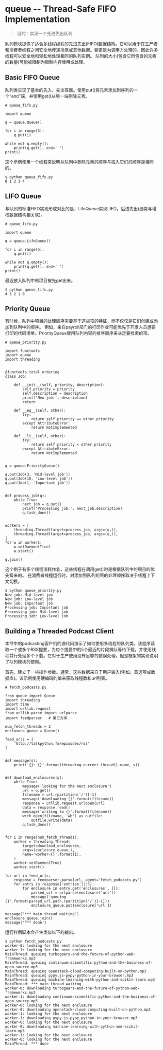 # queue -- Thread-Safe FIFO Implementation
> 目的：实现一个先进先出队列

队列模块提供了适合多线程编程的先进先出(FIFO)数据结构。它可以用于在生产者和消费者线程之间安全地传递消息或其他数据。锁定是为调用方处理的，因此许多线程可以安全地和轻松地处理相同的队列实例。
队列的大小(包含它所包含的元素的数量)可能被限制为限制内存使用或处理。
## Basic FIFO Queue
队列类实现了基本的先入、先出容器。使用put()将元素添加到序列的一个“end”端，并使用get()从另一端删除元素。
<pre><code># queue_fifo.py

import queue

q = queue.Queue()

for i in range(5):
    q.put(i)

while not q.empty():
    print(q.get(), end=' ')
print()</pre></code>
这个示例使用一个线程来说明从队列中删除元素的顺序与插入它们的顺序是相同的。
<pre><code>$ python queue_fifo.py
0 1 2 3 4 </pre></code>
## LIFO Queue
与队列的标准FIFO实现形成对比的是，LifoQueue实现LIFO，后进先出(通常与堆栈数据结构相关联)。
<pre><code># queue_lifo.py

import queue

q = queue.LifoQueue()

for i in range(5):
    q.put(i)

while not q.empty():
    print(q.get(), end=' ')
print()</pre></code>
最近放入队列中的项目被先get出来。
<pre><code>$ python queue_lifo.py
4 3 2 1 0 </pre></code>
## Priority Queue
有时候，队列中项目的处理顺序需要基于这些项的特征，而不仅仅是它们创建或添加到队列中的顺序。
例如，来自payroll部门的打印作业可能优先于开发人员想要打印的代码清单。PriorityQueue使用队列内容的排序顺序来决定要检索的项。
<pre><code># queue_priority.py

import functools
import queue
import threading


@functools.total_ordering
class Job:

    def __init__(self, priority, description):
        self.priority = priority
        self.description = description
        print('New job:', description)
        return

    def __eq__(self, other):
        try:
            return self.priority == other.priority
        except AttributeError:
            return NotImplemented

    def __lt__(self, other):
        try:
            return self.priority < other.priority
        except AttributeError:
            return NotImplemented


q = queue.PriorityQueue()

q.put(Job(3, 'Mid-level job'))
q.put(Job(10, 'Low-level job'))
q.put(Job(1, 'Important job'))


def process_job(q):
    while True:
        next_job = q.get()
        print('Processing job:', next_job.description)
        q.task_done()


workers = [
    threading.Thread(target=process_job, args=(q,)),
    threading.Thread(target=process_job, args=(q,)),
]
for w in workers:
    w.setDaemon(True)
    w.start()

q.join()</pre></code>
这个例子有多个线程消耗作业，这些线程在调用get()时是根据队列中的项目的优先级来的。
在消费者线程运行时，对添加到队列的项的处理顺序取决于线程上下文切换。
<pre><code>$ python queue_priority.py
New job: Mid-level job
New job: Low-level job
New job: Important job
Processing job: Important job
Processing job: Mid-level job
Processing job: Low-level job</pre></code>
## Building a Threaded Podcast Client
本节中的podcasting客户机的源代码演示了如何使用多线程的队列类。该程序读取一个或多个RSS提要，为每个提要中的5个最近的片段排队等待下载，并使用线程并行处理多个下载。它对于生产使用没有足够的错误处理，但是框架的实现说明了队列模块的使用。

首先，建立了一些操作参数。通常，这些数据来自于用户输入(例如，首选项或数据库)。该示例使用硬编码的值来获取线程数和url列表。
<pre><code># fetch_podcasts.py

from queue import Queue
import threading
import time
import urllib.request
from urllib.parse import urlparse
import feedparser   # 第三方库

num_fetch_threads = 2
enclosure_queue = Queue()

feed_urls = [
    'http://talkpython.fm/episodes/rss'
]


def message(s):
    print('{}: {}'.format(threading.current_thread().name, s))


def download_enclosures(q):
    while True:
        message('looking for the next enclosure')
        url = q.get()
        filename = url.rpartition('/')[-1]
        message('downloading {}'.format(filename))
        response = urllib.request.urlopen(url)
        data = response.read()
        message('writing to {}'.format(filename))
        with open(filename, 'wb') as outfile:
            outfile.write(data)
        q.task_done()


for i in range(num_fetch_threads):
    worker = threading.Thread(
        target=download_enclosures,
        args=(enclosure_queue,),
        name='worker-{}'.format(i),
    )
    worker.setDaemon(True)
    worker.start()

for url in feed_urls:
    response = feedparser.parse(url, agent='fetch_podcasts.py')
    for entry in response['entries'][:5]:
        for enclosure in entry.get('enclosures', []):
            parsed_url = urlparse(enclosure['url'])
            message('queuing {}'.format(parsed_url.path.rpartition('/')[-1]))
            enclosure_queue.put(enclosure['url'])

message('*** main thread waiting')
enclosure_queue.join()
message('*** done')</pre></code>
运行样例脚本会产生类似以下的输出。
<pre><code>$ python fetch_podcasts.py
worker-0: looking for the next enclosure
worker-1: looking for the next enclosure
MainThread: queuing turbogears-and-the-future-of-python-web-frameworks.mp3
MainThread: queuing continuum-scientific-python-and-the-business-of-open-source.mp3
MainThread: queuing openstack-cloud-computing-built-on-python.mp3
MainThread: queuing pypy.js-pypy-python-in-your-browser.mp3
MainThread: queuing machine-learning-with-python-and-scikit-learn.mp3
MainThread: *** main thread waiting
worker-0: downloading turbogears-and-the-future-of-python-web-frameworks.mp3
worker-1: downloading continuum-scientific-python-and-the-business-of-open-source.mp3
worker-0: looking for the next enclosure
worker-0: downloading openstack-cloud-computing-built-on-python.mp3
worker-1: looking for the next enclosure
worker-1: downloading pypy.js-pypy-python-in-your-browser.mp3
worker-0: looking for the next enclosure
worker-0: downloading machine-learning-with-python-and-scikit-learn.mp3
worker-1: looking for the next enclosure
worker-0: looking for the next enclosure
MainThread: *** done</pre></code>


